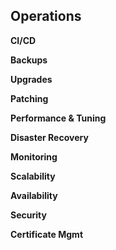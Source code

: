 ## Operations

**CI/CD**

**Backups**

**Upgrades**

**Patching**

**Performance & Tuning**

**Disaster Recovery**

**Monitoring**

**Scalability**

**Availability**

**Security**

**Certificate Mgmt**
